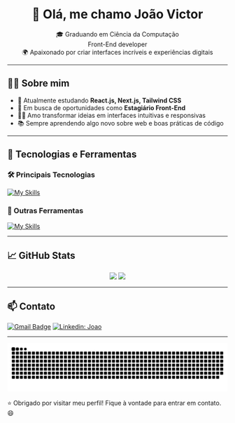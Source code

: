 <h1 align="center">👋 Olá, me chamo João Victor</h1>

<p align="center">
  🎓 Graduando em Ciência da Computação <br>
  Front-End developer <br>
  🌍 Apaixonado por criar interfaces incríveis e experiências digitais
</p>

---

## 🧑‍💻 Sobre mim

- 🚀 Atualmente estudando **React.js, Next.js, Tailwind CSS**
- 💼 Em busca de oportunidades como **Estagiário Front-End**
- 👨‍💻 Amo transformar ideias em interfaces intuitivas e responsivas
- 📚 Sempre aprendendo algo novo sobre web e boas práticas de código

---

## 🚀 Tecnologias e Ferramentas

### 🛠️ Principais Tecnologias
[![My Skills](https://skillicons.dev/icons?i=react,nextjs,tailwind,js,ts)](https://skillicons.dev)

### 🧰 Outras Ferramentas
[![My Skills](https://skillicons.dev/icons?i=vscode,git,github,mysql,figma)](https://skillicons.dev)

---

## 📈 GitHub Stats

<div align="center">
  <img height="160em" src="https://github-readme-stats.vercel.app/api?username=JoaoVicttor07&show_icons=true&theme=radical"/>
  <img height="160em" src="https://github-readme-stats.vercel.app/api/top-langs/?username=JoaoVicttor07&layout=compact&langs_count=8&theme=radical"/>
</div>

---

## 📫 Contato

[![Gmail Badge](https://img.shields.io/badge/-Email-006bed?style=flat-square&logo=Gmail&logoColor=white&link=mailto:joaovictorsdc07@gmail.com)](mailto:joaovictorsdc07@gmail.com)
[![Linkedin: Joao](https://img.shields.io/badge/-Linkedin-blue?style=flat-square&logo=Linkedin&logoColor=white&link=https://www.linkedin.com/in/joaovictorsdc/)](https://www.linkedin.com/in/joaovictorsdc/)

---

<picture>
  <source media="(prefers-color-scheme: dark)" srcset="https://raw.githubusercontent.com/JoaoVicttor07/JoaoVicttor07/main/dist/github-contribution-grid-snake-dark.svg">
  <source media="(prefers-color-scheme: light)" srcset="https://raw.githubusercontent.com/JoaoVicttor07/JoaoVicttor07/main/dist/github-contribution-grid-snake.svg">
  <img alt="snake animation" src="https://raw.githubusercontent.com/JoaoVicttor07/JoaoVicttor07/main/dist/github-contribution-grid-snake.svg">
</picture>

⭐ Obrigado por visitar meu perfil! Fique à vontade para entrar em contato. 😄
